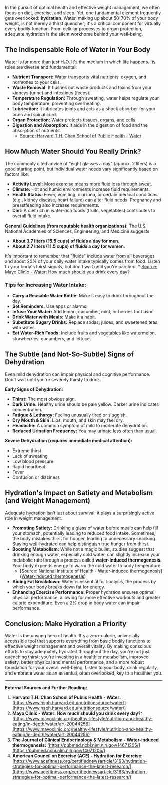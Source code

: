 In the pursuit of optimal health and effective weight management, we often focus on diet, exercise, and sleep. Yet, one fundamental element frequently gets overlooked: **hydration**. Water, making up about 50-70% of your body weight, is not merely a thirst quencher; it's a critical component for virtually every bodily function. From cellular processes to organ protection, adequate hydration is the silent workhorse behind your well-being.

## The Indispensable Role of Water in Your Body

Water is far more than just H₂O. It's the medium in which life happens. Its roles are diverse and fundamental:

* **Nutrient Transport:** Water transports vital nutrients, oxygen, and hormones to your cells.
* **Waste Removal:** It flushes out waste products and toxins from your kidneys (urine) and intestines (feces).
* **Temperature Regulation:** Through sweating, water helps regulate your body temperature, preventing overheating.
* **Lubrication:** It lubricates joints and acts as a shock absorber for your brain and spinal cord.
* **Organ Protection:** Water protects tissues, organs, and cells.
* **Digestion and Absorption:** It aids in the digestion of food and the absorption of nutrients.
    * [Source: Harvard T.H. Chan School of Public Health - Water](https://www.hsph.harvard.edu/nutritionsource/water/)

## How Much Water Should You Really Drink?

The commonly cited advice of "eight glasses a day" (approx. 2 liters) is a good starting point, but individual water needs vary significantly based on factors like:

* **Activity Level:** More exercise means more fluid loss through sweat.
* **Climate:** Hot and humid environments increase fluid requirements.
* **Health Status:** Fever, vomiting, diarrhea, or certain medical conditions (e.g., kidney disease, heart failure) can alter fluid needs. Pregnancy and breastfeeding also increase requirements.
* **Diet:** A diet rich in water-rich foods (fruits, vegetables) contributes to overall fluid intake.

**General Guidelines (from reputable health organizations):**
The U.S. National Academies of Sciences, Engineering, and Medicine suggests:
* **About 3.7 liters (15.5 cups) of fluids a day for men.**
* **About 2.7 liters (11.5 cups) of fluids a day for women.**

It's important to remember that "fluids" include water from all beverages and about 20% of your daily water intake typically comes from food. Listen to your body's thirst signals, but don't wait until you're parched.
    * [Source: Mayo Clinic - Water: How much should you drink every day?](https://www.mayoclinic.org/healthy-lifestyle/nutrition-and-healthy-eating/in-depth/water/art-20044256)

### Tips for Increasing Water Intake:

* **Carry a Reusable Water Bottle:** Make it easy to drink throughout the day.
* **Set Reminders:** Use apps or alarms.
* **Infuse Your Water:** Add lemon, cucumber, mint, or berries for flavor.
* **Drink Water with Meals:** Make it a habit.
* **Substitute Sugary Drinks:** Replace sodas, juices, and sweetened teas with water.
* **Eat Water-Rich Foods:** Include fruits and vegetables like watermelon, strawberries, cucumbers, and lettuce.

## The Subtle (and Not-So-Subtle) Signs of Dehydration

Even mild dehydration can impair physical and cognitive performance. Don't wait until you're severely thirsty to drink.

**Early Signs of Dehydration:**
* **Thirst:** The most obvious sign.
* **Dark Urine:** Healthy urine should be pale yellow. Darker urine indicates concentration.
* **Fatigue & Lethargy:** Feeling unusually tired or sluggish.
* **Dry Mouth & Skin:** Lips, mouth, and skin may feel dry.
* **Headache:** A common symptom of mild to moderate dehydration.
* **Reduced Urination Frequency:** You may urinate less often than usual.

**Severe Dehydration (requires immediate medical attention):**
* Extreme thirst
* Lack of sweating
* Low blood pressure
* Rapid heartbeat
* Fever
* Confusion or dizziness

## Hydration's Impact on Satiety and Metabolism (and Weight Management)

Adequate hydration isn't just about survival; it plays a surprisingly active role in weight management.

* **Promoting Satiety:** Drinking a glass of water before meals can help fill your stomach, potentially leading to reduced food intake. Sometimes, the body mistakes thirst for hunger, leading to unnecessary snacking. Staying well-hydrated can help distinguish true hunger from thirst.
* **Boosting Metabolism:** While not a magic bullet, studies suggest that drinking enough water, especially cold water, can slightly increase your metabolic rate through a process called **water-induced thermogenesis**. Your body expends energy to warm the cold water to body temperature.
    * [Source: National Institute of Health - Water-induced thermogenesis]([Water-induced thermogenesis](https://pubmed.ncbi.nlm.nih.gov/14671205/))
* **Aiding Fat Breakdown:** Water is essential for lipolysis, the process by which your body breaks down fat for energy.
* **Enhancing Exercise Performance:** Proper hydration ensures optimal physical performance, allowing for more effective workouts and greater calorie expenditure. Even a 2% drop in body water can impair performance.

## Conclusion: Make Hydration a Priority

Water is the unsung hero of health. It's a zero-calorie, universally accessible tool that supports everything from basic bodily functions to effective weight management and overall vitality. By making conscious efforts to stay adequately hydrated throughout the day, you're not just quenching thirst; you're investing in a healthier metabolism, improved satiety, better physical and mental performance, and a more robust foundation for your overall well-being. Listen to your body, drink regularly, and embrace water as an essential, often overlooked, key to a healthier you.

---
**External Sources and Further Reading:**

1.  **Harvard T.H. Chan School of Public Health - Water:** [https://www.hsph.harvard.edu/nutritionsource/water/](https://www.hsph.harvard.edu/nutritionsource/water/)
2.  **Mayo Clinic - Water: How much should you drink every day?:** [https://www.mayoclinic.org/healthy-lifestyle/nutrition-and-healthy-eating/in-depth/water/art-20044256](https://www.mayoclinic.org/healthy-lifestyle/nutrition-and-healthy-eating/in-depth/water/art-20044256)
3.  **The Journal of Clinical Endocrinology & Metabolism - Water-induced thermogenesis:** [https://pubmed.ncbi.nlm.nih.gov/14671205/](https://pubmed.ncbi.nlm.nih.gov/14671205/)
4.  **American Council on Exercise (ACE) - Hydration for Exercise:** [https://www.acefitness.org/certifiednewsarticle/3163/hydration-strategies-for-optimal-performance-the-latest-research/](https://www.acefitness.org/certifiednewsarticle/3163/hydration-strategies-for-optimal-performance-the-latest-research/)
